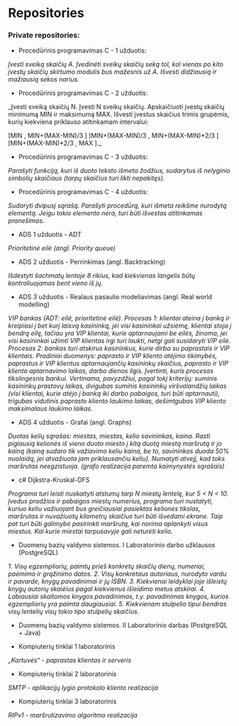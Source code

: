 # Repositories

### Private repositories:

* Procedūrinis programavimas C - 1 užduotis:

_Įvesti sveiką skaičių A. Įvedinėti sveikų skaičių seką tol, kol vienas po kito įvestų skaičių skirtumo modulis bus mažesnis už A. Išvesti didžiausią ir mažiausią sekos narius._

* Procedūrinis programavimas C - 2 užduotis:

_Įvesti sveiką skaičių N. Įvesti N sveikų skaičių. Apskaičiuoti įvestų skaičių minimumą MIN ir maksimumą MAX. Išvesti įvestus skaičius trimis grupėmis, kurių kiekviena priklauso atitinkamam intervalui:

[MIN , MIN+(MAX-MIN)/3 ]
]MIN+(MAX-MIN)/3 , MIN+(MAX-MIN)*2/3 [
[MIN+(MAX-MIN)*2/3 , MAX ]._

* Procedūrinis programavimas C - 3 užduotis:

_Parašyti funkciją, kuri iš duoto teksto išmeta žodžius, sudarytus iš nelyginio simbolių skaičiaus (tarpų skaičius turi likti nepakitęs)._

* Procedūrinis programavimas C - 4 užduotis:

_Sudaryti dvipusį sąrašą. Parašyti procedūrą, kuri išmeta reikšme nurodytą elementą. Jeigu tokio elemento nėra, turi būti išvestas atitinkamas pranešimas._

* ADS 1 užduotis - ADT

_Prioritetinė eilė (angl. Priority queue)_

* ADS 2 užduotis - Perrinkimas (angl. Backtracking)

_Išdėstyti šachmatų lentoje 8 rikius, kad kiekvienas langelis būtų kontroliuojamas bent vieno iš jų._

* ADS 3 užduotis - Realaus pasaulio modeliavimas (angl. Real world modelling)

_VIP bankas (ADT: eilė, prioritetinė eilė). Procesas 1: klientai ateina į banką ir kreipiasi į bet kurį laisvą kasininką, jei visi kasininkai užsiėmę, klientai stoja į bendrą eilę, tačiau yra VIP klientai, kurie aptarnaujami be eilės, žinoma, jei visi kasininkai užimti VIP klientas irgi turi laukti, netgi gali susidaryti VIP eilė. Procesas 2: bankas turi atskirus kasininkus, kurie dirba su paprastais ir VIP klientais. Pradiniai duomenys: paprasto ir VIP kliento atėjimo tikimybės, paprastus ir VIP klientus aptarnaujančių kasininkų skaičius, paprasto ir VIP kliento aptarnavimo laikas, darbo dienos ilgis. Įvertinti, kuris procesas tikslingesnis bankui. Vertinama, pavyzdžiui, pagal tokį kriterijų: suminis kasininkų prastovų laikas, dvigubas suminis kasininkų viršvalandžių laikas (visi klientai, kurie atėjo į banką iki darbo pabaigos, turi būti aptarnauti), trigubas vidutinis paprasto kliento laukimo laikas, dešimtgubas VIP kliento maksimalaus laukimo laikas._

* ADS 4 užduotis - Grafai (angl. Graphs)

_Duotas kelių sąrašas: miestas, miestas, kelio savininkas, kaina. Rasti pigiausią kelionės iš vieno duoto miesto į kitą duotą miestą maršrutą ir jo kainą (kainą sudaro tik važiavimo keliu kaina, be to, savininkas duoda 50% nuolaidą, jei atvažiuota jam priklausančiu keliu). Numatyti atvejį, kad toks maršrutas neegzistuoja. (grafo realizacija paremta kaimynystės sąrašais)_

* c# Dijkstra-Kruskal-DFS

_Programa turi leisti nuskaityti atstumų tarp N miestų lentelę, kur 5 < N < 10. Įvedus pradžios ir pabaigos miestų numerius, programa turi nustatyti, kuriuo keliu važiuojant bus greičiausiai pasiektas kelionės tikslas, maršrutas ir nuvažiuotų kilometrų skaičius turi būti išvedami ekrane. Taip pat turi būti galimybė pasirinkti maršrutą, kai norima aplankyti visus miestus. Kai kurie miestai tarpusavyje gali neturėti kelio._

* Duomenų bazių valdymo sistemos. I Laboratorinio darbo užklausos (PostgreSQL)

_1. Visų egzempliorių, paimtų prieš konkretų skaičių dienų, numeriai, paėmimo ir grąžinimo datos.
2. Visų konkretaus autoriaus, nurodyto vardu ir pavarde, knygų pavadinimai ir jų ISBN.
3. Kiekvienai leidyklai joje išleistų knygų autorių skaièius pagal kiekvienus išleidimo metus atskirai.
4. Labiausiai skaitomos knygos pavadinimas, t.y. pavadinimas knygos, kurios egzempliorių yra paimta daugiausiai.
5. Kiekvienam stulpelio tipui bendras visų lentelių visų tokio tipo stulpelių skaičius._

* Duomenų bazių valdymo sistemos. II Laboratorinio darbas (PostgreSQL + Java)

* Kompiuterių tinklai 1 laboratorinis

_„Kartuvės“ - paprastas klientas ir serveris_

* Kompiuterių tinklai 2 laboratorinis

_SMTP - aplikacijų lygio protokolo kliento realizacija_

* Kompiuterių tinklai 3 laboratorinis

_RIPv1 - maršrutizavimo algoritmo realizacija_

